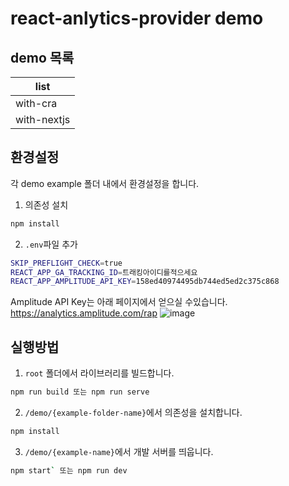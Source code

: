 # react-anlytics-provider demo
## demo 목록
|list|
|---|
|with-cra|
|with-nextjs|

## 환경설정
각 demo example 폴더 내에서 환경설정을 합니다.

1. 의존성 설치

```bash
npm install
```

2. `.env`파일 추가

```bash
SKIP_PREFLIGHT_CHECK=true
REACT_APP_GA_TRACKING_ID=트래킹아이디를적으세요
REACT_APP_AMPLITUDE_API_KEY=158ed40974495db744ed5ed2c375c868
```
Amplitude API Key는 아래 페이지에서 얻으실 수있습니다. 
https://analytics.amplitude.com/rap 
![image](https://user-images.githubusercontent.com/35516239/130311482-9907ba07-2ae8-402b-a590-ec13ee8158e7.png)
## 실행방법
1. `root` 폴더에서 라이브러리를 빌드합니다.
```bash
npm run build 또는 npm run serve
```

2. `/demo/{example-folder-name}`에서 의존성을 설치합니다.
```bash
npm install
```

3. `/demo/{example-name}`에서 개발 서버를 띄웁니다.
```bash
npm start` 또는 npm run dev
```
